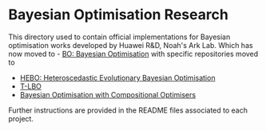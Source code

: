 # Bayesian Optimisation Research

This directory used to contain official implementations for Bayesian optimisation works developed by Huawei R&D, Noah's Ark Lab. Which has now moved to - [BO: Bayesian Optimisation](https://github.com/huawei-noah/HEBO) with specific repositories moved to 
- [HEBO: Heteroscedastic Evolutionary Bayesian Optimisation](https://github.com/huawei-noah/HEBO/tree/master/HEBO) 
- [T-LBO](https://github.com/huawei-noah/HEBO/tree/master/T-LBO)
- [Bayesian Optimisation with Compositional Optimisers](https://github.com/huawei-noah/HEBO/tree/master/CompBO)

Further instructions are provided in the README 
files associated to each project.


